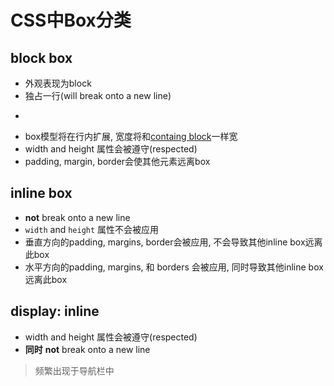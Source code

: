# CSS中Box分类

## block box

- 外观表现为block
- 独占一行(will break onto a new line)
- ~~~默认width为父元素的100%~~~
- box模型将在行内扩展, 宽度将和[containg block](CSS_Containing_Block.md)一样宽
- width and height 属性会被遵守(respected)
- padding, margin, border会使其他元素远离box

## inline box

- **not** break onto a new line
- `width` and `height` 属性不会被应用
- 垂直方向的padding, margins, border会被应用, 不会导致其他inline box远离此box
- 水平方向的padding, margins, 和 borders 会被应用, 同时导致其他inline box远离此box

## display: inline

- width and height 属性会被遵守(respected)
- **同时** **not** break onto a new line

> 频繁出现于导航栏中
